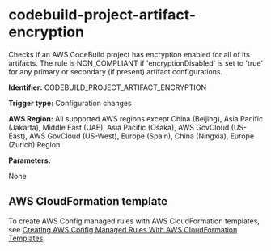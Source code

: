 # codebuild\-project\-artifact\-encryption<a name="codebuild-project-artifact-encryption"></a>

Checks if an AWS CodeBuild project has encryption enabled for all of its artifacts\. The rule is NON\_COMPLIANT if 'encryptionDisabled' is set to 'true' for any primary or secondary \(if present\) artifact configurations\. 

**Identifier:** CODEBUILD\_PROJECT\_ARTIFACT\_ENCRYPTION

**Trigger type:** Configuration changes

**AWS Region:** All supported AWS regions except China \(Beijing\), Asia Pacific \(Jakarta\), Middle East \(UAE\), Asia Pacific \(Osaka\), AWS GovCloud \(US\-East\), AWS GovCloud \(US\-West\), Europe \(Spain\), China \(Ningxia\), Europe \(Zurich\) Region

**Parameters:**

None  

## AWS CloudFormation template<a name="w2aac12c31c27b9d115c15"></a>

To create AWS Config managed rules with AWS CloudFormation templates, see [Creating AWS Config Managed Rules With AWS CloudFormation Templates](aws-config-managed-rules-cloudformation-templates.md)\.